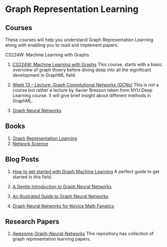 # Graph Representation Learning

## Courses
These courses will help you understand Graph Representation Learning along with enabling you to read and implement papers.

CS224W: Machine Learning with Graphs

1. [CS224W: Machine Learning with Graphs](https://www.youtube.com/playlist?list=PLoROMvodv4rPLKxIpqhjhPgdQy7imNkDn)
This course, starts with a basic overiview of graph thoery before diving deep into all the significant development in GraphML field.

2. [Week 13 – Lecture: Graph Convolutional Networks (GCNs)](https://youtu.be/Iiv9R6BjxHM)
This is not a course but rather a lecture by Xavier Bresson taken from NYU Deep Learning course. It will give brief insight about different methods in GraphML.

3. [Graph Neural Networks](https://gnn.seas.upenn.edu/)

## Books
1. [Graph Representation Learning](https://www.cs.mcgill.ca/~wlh/grl_book/files/GRL_Book.pdf)
2. [Network Science](http://networksciencebook.com/)


## Blog Posts
1. [How to get started with Graph Machine Learning](https://gordicaleksa.medium.com/how-to-get-started-with-graph-machine-learning-afa53f6f963a)
A perfect guide to get started in this field.

2. [A Gentle Introduction to Graph Neural Networks](https://distill.pub/2021/gnn-intro/)
3. [An Illustrated Guide to Graph Neural Networks](https://medium.com/dair-ai/an-illustrated-guide-to-graph-neural-networks-d5564a551783)
4. [Graph Neural Networks for Novice Math Fanatics](https://rish16.notion.site/Graph-Neural-Networks-for-Novice-Math-Fanatics-c51b922a595b4efd8647788475461d57)


## Research Papers
1. [Awesome-Graph-Neural-Networks](https://github.com/GRAND-Lab/Awesome-Graph-Neural-Networks)
This repositiory has collection of graph representation learning papers.
